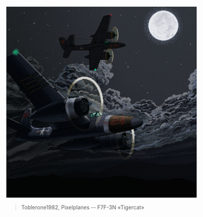 ![](https://github.com/narke/PixelArtCollection/blob/master/T/Pixelplanes_F7F-3N_tigercat.png)

> Toblerone1982, Pixelplanes -- F7F-3N «Tigercat»

